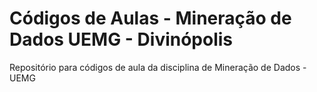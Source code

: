 # Códigos de Aulas - Mineração de Dados UEMG - Divinópolis
Repositório para códigos de aula da disciplina de Mineração de Dados - UEMG
